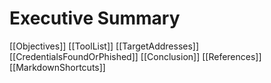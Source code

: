 # Executive Summary

[[Objectives]]
[[ToolList]]
[[TargetAddresses]]
[[CredentialsFoundOrPhished]]
[[Conclusion]]
[[References]]
[[MarkdownShortcuts]]